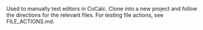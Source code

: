 Used to manually test editors in CoCalc. Clone into a new project and follow the directions for the relevant files. For testing file actions, see FILE_ACTIONS.md.